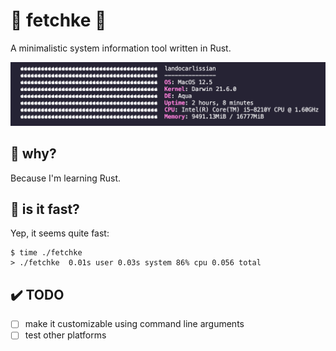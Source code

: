 # 🦅 fetchke 🦅
A minimalistic system information tool written in Rust.

<p align="center"><img src="preview.png" alt="preview screenshot"></p>

## 🤔 why?
Because I'm learning Rust.
## 🚀 is it fast?
Yep, it seems quite fast:
```
$ time ./fetchke
> ./fetchke  0.01s user 0.03s system 86% cpu 0.056 total
```

## ✔️ TODO
- [ ] make it customizable using command line arguments
- [ ] test other platforms
